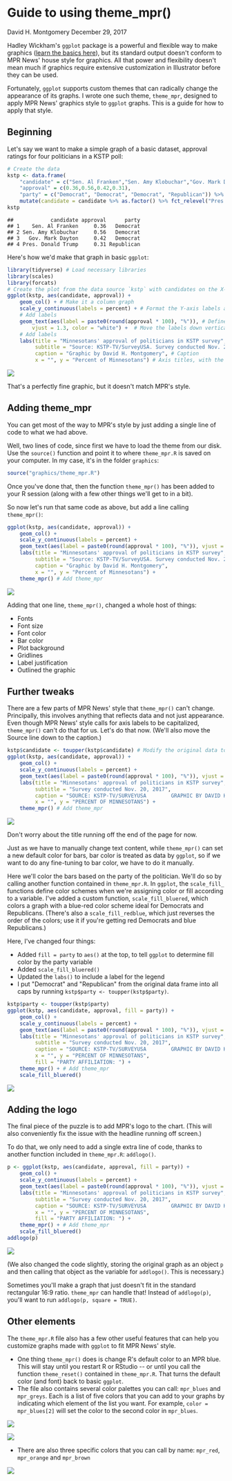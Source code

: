 Guide to using theme\_mpr()
================
David H. Montgomery
December 29, 2017

Hadley Wickham's `ggplot` package is a powerful and flexible way to make graphics ([learn the basics here](https://github.com/dhmontgomery/r-data-for-beginners/blob/master/r_for_beginners.md)), but its standard output doesn't conform to MPR News' house style for graphics. All that power and flexibility doesn't mean much if graphics require extensive customization in Illustrator before they can be used.

Fortunately, `ggplot` supports custom themes that can radically change the appearance of its graphs. I wrote one such theme, `theme_mpr`, designed to apply MPR News' graphics style to `ggplot` graphs. This is a guide for how to apply that style.

Beginning
---------

Let's say we want to make a simple graph of a basic dataset, approval ratings for four politicians in a KSTP poll:

``` r
# Create the data
kstp <- data.frame(
    "candidate" = c("Sen. Al Franken","Sen. Amy Klobuchar","Gov. Mark Dayton","Pres. Donald Trump"), 
    "approval" = c(0.36,0.56,0.42,0.31), 
    "party" = c("Democrat", "Democrat", "Democrat", "Republican")) %>%
    mutate(candidate = candidate %>% as.factor() %>% fct_relevel("Pres. Donald Trump", "Sen. Al Franken", "Gov. Mark Dayton", "Sen. Amy Klobuchar")) # Reorder the politicians
kstp
```

    ##            candidate approval      party
    ## 1    Sen. Al Franken     0.36   Democrat
    ## 2 Sen. Amy Klobuchar     0.56   Democrat
    ## 3   Gov. Mark Dayton     0.42   Democrat
    ## 4 Pres. Donald Trump     0.31 Republican

Here's how we'd make that graph in basic `ggplot`:

``` r
library(tidyverse) # Load necessary libraries
library(scales)
library(forcats)
# Create the plot from the data source `kstp` with candidates on the X-axis and approval rating on the Y-axis
ggplot(kstp, aes(candidate, approval)) +
    geom_col() + # Make it a column graph
    scale_y_continuous(labels = percent) + # Format the Y-axis labels as percents
    # Add labels
    geom_text(aes(label = paste0(round(approval * 100), "%")), # Define labels as approval * 100, with a % sign
        vjust = 1.3, color = "white") +  # Move the labels down vertically, color them white
    # Add labels
    labs(title = "Minnesotans' approval of politicians in KSTP survey", # Title
         subtitle = "Source: KSTP-TV/SurveyUSA. Survey conducted Nov. 20, 2017.", # Subtitle
         caption = "Graphic by David H. Montgomery", # Caption
         x = "", y = "Percent of Minnesotans") # Axis titles, with the X-axis title blank
```

![](theme_mpr_guide_files/figure-markdown_github-ascii_identifiers/basicgraph-1.png)

That's a perfectly fine graphic, but it doesn't match MPR's style.

Adding theme\_mpr
-----------------

You can get most of the way to MPR's style by just adding a single line of code to what we had above.

Well, two lines of code, since first we have to load the theme from our disk. Use the `source()` function and point it to where `theme_mpr.R` is saved on your computer. In my case, it's in the folder `graphics`:

``` r
source("graphics/theme_mpr.R")
```

Once you've done that, then the function `theme_mpr()` has been added to your R session (along with a few other things we'll get to in a bit).

So now let's run that same code as above, but add a line calling `theme_mpr()`:

``` r
ggplot(kstp, aes(candidate, approval)) +
    geom_col() +
    scale_y_continuous(labels = percent) +
    geom_text(aes(label = paste0(round(approval * 100), "%")), vjust = 1.3, color = "white") + 
    labs(title = "Minnesotans' approval of politicians in KSTP survey",
         subtitle = "Source: KSTP-TV/SurveyUSA. Survey conducted Nov. 20, 2017.",
         caption = "Graphic by David H. Montgomery",
         x = "", y = "Percent of Minnesotans") +
    theme_mpr() # Add theme_mpr
```

![](theme_mpr_guide_files/figure-markdown_github-ascii_identifiers/addtheme-1.png)

Adding that one line, `theme_mpr()`, changed a whole host of things:

-   Fonts
-   Font size
-   Font color
-   Bar color
-   Plot background
-   Gridlines
-   Label justification
-   Outlined the graphic

Further tweaks
--------------

There are a few parts of MPR News' style that `theme_mpr()` can't change. Principally, this involves anything that reflects data and not just appearance. Even though MPR News' style calls for axis labels to be capitalized, `theme_mpr()` can't do that for us. Let's do that now. (We'll also move the Source line down to the caption.)

``` r
kstp$candidate <- toupper(kstp$candidate) # Modify the original data to put candidate names in all caps
ggplot(kstp, aes(candidate, approval)) +
    geom_col() +
    scale_y_continuous(labels = percent) +
    geom_text(aes(label = paste0(round(approval * 100), "%")), vjust = 1.3, color = "white") + 
    labs(title = "Minnesotans' approval of politicians in KSTP survey",
         subtitle = "Survey conducted Nov. 20, 2017",
         caption = "SOURCE: KSTP-TV/SURVEYUSA        GRAPHIC BY DAVID H. MONTGOMERY",
         x = "", y = "PERCENT OF MINNESOTANS") +
    theme_mpr() # Add theme_mpr
```

![](theme_mpr_guide_files/figure-markdown_github-ascii_identifiers/tweaktheme-1.png)

Don't worry about the title running off the end of the page for now.

Just as we have to manually change text content, while `theme_mpr()` can set a new default color for bars, bar color is treated as data by `ggplot`, so if we want to do any fine-tuning to bar color, we have to do it manually.

Here we'll color the bars based on the party of the politician. We'll do so by calling another function contained in `theme_mpr.R`. In `ggplot`, the `scale_fill_` functions define color schemes when we're assigning color or fill according to a variable. I've added a custom function, `scale_fill_bluered`, which colors a graph with a blue-red color scheme ideal for Democrats and Republicans. (There's also a `scale_fill_redblue`, which just reverses the order of the colors; use it if you're getting red Democrats and blue Republicans.)

Here, I've changed four things:

-   Added `fill = party` to `aes()` at the top, to tell `ggplot` to determine fill color by the party variable
-   Added `scale_fill_bluered()`
-   Updated the `labs()` to include a label for the legend
-   I put "Democrat" and "Republican" from the original data frame into all caps by running `kstp$party <- toupper(kstp$party)`.

``` r
kstp$party <- toupper(kstp$party)
ggplot(kstp, aes(candidate, approval, fill = party)) +
    geom_col() +
    scale_y_continuous(labels = percent) +
    geom_text(aes(label = paste0(round(approval * 100), "%")), vjust = 1.3, color = "white") + 
    labs(title = "Minnesotans' approval of politicians in KSTP survey",
         subtitle = "Survey conducted Nov. 20, 2017",
         caption = "SOURCE: KSTP-TV/SURVEYUSA        GRAPHIC BY DAVID H. MONTGOMERY",
         x = "", y = "PERCENT OF MINNESOTANS",
         fill = "PARTY AFFILIATION: ") +
    theme_mpr() + # Add theme_mpr
    scale_fill_bluered()
```

![](theme_mpr_guide_files/figure-markdown_github-ascii_identifiers/addcolors-1.png)

Adding the logo
---------------

The final piece of the puzzle is to add MPR's logo to the chart. (This will also conveniently fix the issue with the headline running off screen.)

To do that, we only need to add a single extra line of code, thanks to another function included in `theme_mpr.R`: `addlogo()`.

``` r
p <- ggplot(kstp, aes(candidate, approval, fill = party)) +
    geom_col() +
    scale_y_continuous(labels = percent) +
    geom_text(aes(label = paste0(round(approval * 100), "%")), vjust = 1.3, color = "white") + 
    labs(title = "Minnesotans' approval of politicians in KSTP survey",
         subtitle = "Survey conducted Nov. 20, 2017",
         caption = "SOURCE: KSTP-TV/SURVEYUSA        GRAPHIC BY DAVID H. MONTGOMERY",
         x = "", y = "PERCENT OF MINNESOTANS",
         fill = "PARTY AFFILIATION: ") +
    theme_mpr() + # Add theme_mpr
    scale_fill_bluered()
addlogo(p)
```

![](theme_mpr_guide_files/figure-markdown_github-ascii_identifiers/addlogo-1.png)

(We also changed the code slightly, storing the original graph as an object `p` and then calling that object as the variable for `addlogo()`. This is necessary.)

Sometimes you'll make a graph that just doesn't fit in the standard rectangular 16:9 ratio. `theme_mpr` can handle that! Instead of `addlogo(p)`, you'll want to run `addlogo(p, square = TRUE)`.

Other elements
--------------

The `theme_mpr.R` file also has a few other useful features that can help you customize graphs made with `ggplot` to fit MPR News' style.

-   One thing `theme_mpr()` does is change R's default color to an MPR blue. This will stay until you restart R or RStudio -- or until you call the function `theme_reset()` contained in `theme_mpr.R`. That turns the default color (and font) back to basic `ggplot`.
-   The file also contains several color palettes you can call: `mpr_blues` and `mpr_greys`. Each is a list of five colors that you can add to your graphs by indicating which element of the list you want. For example, `color = mpr_blues[2]` will set the color to the second color in `mpr_blues`.

![](theme_mpr_guide_files/figure-markdown_github-ascii_identifiers/mprblues-1.png)

![](theme_mpr_guide_files/figure-markdown_github-ascii_identifiers/mprgreys-1.png)

-   There are also three specific colors that you can call by name: `mpr_red`, `mpr_orange` and `mpr_brown`

![](theme_mpr_guide_files/figure-markdown_github-ascii_identifiers/mprcolors-1.png)
